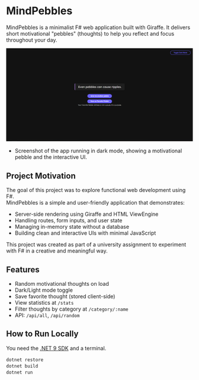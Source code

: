 # MindPebbles

MindPebbles is a minimalist F# web application built with Giraffe. It delivers short motivational "pebbles" (thoughts) to help you reflect and focus throughout your day.

![Screenshot](screenshots/demo.png)

- Screenshot of the app running in dark mode, showing a motivational pebble and the interactive UI.

## Project Motivation

The goal of this project was to explore functional web development using F#.  
MindPebbles is a simple and user-friendly application that demonstrates:

- Server-side rendering using Giraffe and HTML ViewEngine
- Handling routes, form inputs, and user state
- Managing in-memory state without a database
- Building clean and interactive UIs with minimal JavaScript

This project was created as part of a university assignment to experiment with F# in a creative and meaningful way.

## Features

- Random motivational thoughts on load
- Dark/Light mode toggle
- Save favorite thought (stored client-side)
- View statistics at `/stats`
- Filter thoughts by category at `/category/:name`
- API: `/api/all`, `/api/random`

## How to Run Locally

You need the [.NET 9 SDK](https://dotnet.microsoft.com/) and a terminal.

```bash
dotnet restore
dotnet build
dotnet run